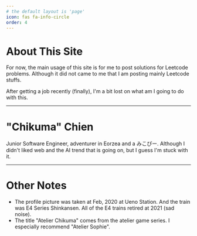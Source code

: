 ```yaml
---
# the default layout is 'page'
icon: fas fa-info-circle
order: 4
---
```


# About This Site

For now, the main usage of this site is for me to post solutions for Leetcode
problems. Although it did not came to me that I am posting mainly Leetcode
stuffs.

After getting a job recently (finally), I'm a bit lost on what am I going to do
with this.

---

# "Chikuma" Chien

Junior Software Engineer, adventurer in Eorzea and a みこぴー. Although I didn't
liked web and the AI trend that is going on, but I guess I'm stuck with it.

---

# Other Notes

- The profile picture was taken at Feb, 2020 at Ueno Station. And the train was
  E4 Series Shinkansen. All of the E4 trains retired at 2021 (sad noise).
- The title "Atelier Chikuma" comes from the atelier game series. I especially
  recommend "Atelier Sophie".
